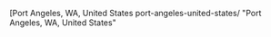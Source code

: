 [Intro and Itinerary Map]:			intro-itinerary-map/			"Intro and Itinerary Map"
[Vancouver, BC, Canada]:			vancouver-bc-canada/			"Vancouver, BC, Canada"
[Port Angeles, WA, United States	port-angeles-united-states/		"Port Angeles, WA, United States"